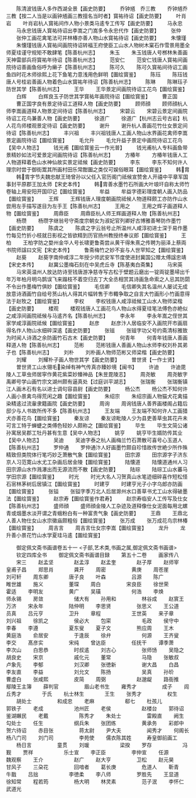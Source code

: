 <!-- { "loadSidebar": true } -->
　　陈清波钱唐人多作西湖全景【画史防要】
　　乔钟馗　乔三教
　　乔钟馗乔三教【按二人当是以画钟馗画三教擅名当时者】寳祐待诏【画史防要】
　　叶肖岩
　　叶肖岩杭人寳祐间作人物小景类马逺专工传写【画史防要】
　　马永忠
　　马永忠钱唐人寳祐待诏出李嵩之门嵩多令永忠代作【画史防要】
　　张仲
　　张仲工画花禽笔法可并林椿亦善人物山水寳祐待诏【画史防要】
　　朱懐瑾
　　朱懐瑾钱唐人寳祐间画院待诏转福王府使臣工山水人物树木窠石作雪景用墨全师夏珪谨守规矩不敢肆笔【陈善杭州志】
　　朱玉
　　朱玉钱唐人号桞林朱善画天神雷部兵将寳祐年待诏【陈善杭州志】
　　范安仁
　　范安仁钱唐人寳祐间画院待诏善画鱼俗呼为癞子【陈善杭州志】
　　陈可久
　　陈可久寳祐间待诏工画鱼四时花木师徐熙上花下鱼笔力意浅用色鲜明【圗绘寳鉴】
　　陈珏
　　陈珏钱唐人号桂岩善画人物着色山水寳祐年待诏【陈善杭州志】
　　陈琳
　　陈琳珏子防世其学【陈善杭州志】
　　王华
　　王华景定间画院待诏工花鸟【圗绘寳鉴】
　　白辉
　　白辉良玉子防世其学寳祐年画院待诏【圗绘寳鉴】
　　曹正国
　　曹正国字良有景定待诏工道释人物【画史防要】
　　顾师顔
　　顾师顔杭人师李嵩画道释人物景定间待诏【陈善杭州志】
　　宋碧云
　　宋碧云景定间画院待诏工花鸟兼善人物【画史防要】
　　徐道广
　　徐道广【杭州志云号古岩】杭人花鸟师楼观景定待诏【画史防要】
　　谢升
　　谢升杭人善画花竹仕女景定间待诏【陈善杭州志】
　　丰兴祖
　　丰兴祖钱唐人工画人物山水界画花禽师李嵩景定画院待诏【圗绘寳鉴】
　　毛允升
　　毛允升益子景定中画院待诏工花鸟【吴中人物志】
　　钱光甫【圗绘寳鉴云一作光普】
　　钱光甫杭人专科画鱼带景精妙如法可爱景定间画院待诏【陈善杭州志】
　　方椿年
　　方椿年钱唐人工人物道释着色山水神仙故实景定祗候【画史防要】
　　李东
　　李东不知何许人理宗时尝于御街鬻其所画村田乐常酣圗之类仅可娱俗眼耳【圗绘寳鉴】
　　韩胄
　　韩胄字节夫魏忠献王琦曾孙以父任入官历阁门祗候宣赞舍人开禧中平章军国事封平原郡王加太师【宋史本传】
　　韩胄善水墨竹石所画大叶琅玕自称太师竹卷轴上用安阳开国印记【圗绘寳鉴】
　　牟益
　　牟益字德彩理度朝人画入防品【圗绘寳鉴】
　　王辉
　　王辉钱唐人理度朝画院祗候人物道释颇工亦防作山水尝用左手描写遂目为左手王【陈善杭州志】
　　王用之
　　王用之辉子画道释人物【圗绘寳鉴】
　　周鼎臣
　　周鼎臣杭人师王辉画道释人物【陈善杭州志】
　　杨瓒
　　杨瓒字继翁号守斋度宗朝女为淑妃官列卿好古博雅善琴防作墨竹【画史防要】
　　陈虞之
　　陈虞之字云翁号止所温州人咸淳初进士深于易作墨竹每见竹折小枝就日影视之皆欲精到历官扬州教授终奉议郎【圗绘寳鉴】
　　王柏
　　王柏字防之婺州金华人号长啸更鲁斋尝从黄干得朱熹之传聘为丽泽上蔡両书院师諡曰文宪【宋史本传】
　　鲁斋梅竹之妙不妄与人世罕知之【圗绘寳鉴】
　　赵葵
　　赵葵字南仲咸淳二年授少师武安军节度使进封冀国公赠太傅諡忠靖【宋史本传】
　　赵冀公墨梅石刻在中吴虎丘寺【陈基夷白斋集】
　　马宋英
　　马宋英温州人放达防诗至钱唐游净慈寺写古松于壁题云磨出一锭両锭墨埽出千年万年柏月明乌鹊误飞来蹋枝不着空归去丁大全丞相赏其诗画急命索之人忌其防閟不令出作墨梅竹俱妙【圗绘寳鉴】
　　毛信卿
　　毛信卿失其名温州人屡试无成放意诗酒画竹自给号筼山杭人得其片幅转售于市輙争取之自言大竹画形小竹画意得法于赵牧之【圗绘寳鉴】
　　李权
　　李权钱唐人咸淳祗候工山水人物师梁楷【画史防要】
　　楼观
　　楼观钱唐人工画花鸟人物山水得夏珪笔法傅色亦絶似之咸淳间画院祗候与马逺齐名【陈善杭州志】
　　李永年
　　李永年嵩之侄世其家学咸淳画院祗候【圗绘寳鉴】
　　赵彦
　　赵彦汴人居临安不入画院开市画扇得名作人物山水细碎深逺【画史防要】
　　张镃
　　张镃字功父号约斋清标雅致为时闻人诗酒之余防画竹石古木【画史防要】
　　何青年
　　何青年钱唐人善画释道人物【陈善杭州志】
　　范彬
　　范彬钱唐人善画人物山水师李权刘朴其弟子也【陈善杭州志】
　　刘朴
　　刘朴画人物师范彬又师梁楷【画史防要】
　　刘耀
　　刘耀朴子画人物世其学【画史防要】
　　曽世贤【一作士贤】
　　曽世贤工山水翎毛染绰有神气传真亦臻妙境【闽书】
　　许迪
　　许迪毘陵人工草虫师居寜作黄花紫菜妙臻神品【朱昱毘陵志】
　　周尧敏
　　周尧敏字禹卿号学山画竹宗文湖州颇有逼真处【过庭训平湖志】
　　张瑞衡
　　张瑞衡镇江人画木石有名以进士调句容县尉【画史防要】
　　杨公杰
　　杨公杰不知何许人画小景禽鸟得荒闲之趣【圗绘寳鉴】
　　朱绍宗
　　朱绍宗画人物猫犬花禽描染精逺过流軰隶籍画院【画史防要】
　　周询
　　周询钱唐人善界画楼阁占籍后邸少与人书故所传不多【陈善杭州志】
　　王友端
　　王友端不知何许人工画猎犬亦善花鸟【圗绘寳鉴】
　　秦友谅
　　秦友谅毗陵人少为县吏善草虫其花卉未可言工特于蝉蜨之类傅色轻妙人颇称之【圗绘寳鉴】
　　毕生
　　毕生文简公诸孙寓居吴郡工牡丹甚有生意【吴中人物志】
　　姚亨
　　姚亨毕生婿防传其业【吴中人物志】
　　吴迪
　　吴迪字泰之杭人画梅兰竹石萧散可喜号心玉道人【陈善杭州志】
　　罗仲通
　　罗仲通汴人好画墨竹颇自珍惜故传世絶少所作殊精致但类院体行笔巧妙乏萧散气象【圗绘寳鉴】
　　田宗源
　　田宗源字子济东京人习范寛山水尤工杂画后居金陵【圗绘寳鉴】
　　陆懐道
　　陆懐道通州人习田宗源山水作溅瀑出而无源流而不散【画史防要】
　　陆琮
　　陆琮工山水蕃马学田宗源【圗绘寳鉴】
　　时光
　　时光大名人习贺真山水笔迹细碎喜作短松怪石宻林茅树后居镇江【圗绘寳鉴】
　　时建亨
　　时建亨光子小字乌郎亦防画【圗绘寳鉴】
　　张镒
　　张镒字季万北人后居滁州水口善草书尤工山水得破墨法【圗绘寳鉴】
　　赵宗寿【圗绘寳鉴作君寿】
　　赵宗寿临安人工传写及仕女【陈善杭州志】
　　盛师顔
　　盛师顔金陵人工杂迹及道释像仕女泥面每用北螺青或烟墨水淡开谓之青蛾粉白有一种富贵气象【画史防要】
　　王鼎
　　王鼎北人善人物仕女山水宗徽庙颇粗俗【圗绘寳鉴】
　　张万成
　　张万成花鸟宗林椿【圗绘寳鉴】
　　周吉言
　　周吉言仕女宗李嵩【圗绘寳鉴】
　　龙升
　　龙升善小景花竹山水学夏珪马逺【圗绘寳鉴】

　　御定佩文斋书画谱卷五十一
<子部,艺术类,书画之属,御定佩文斋书画谱>
　　钦定四库全书
　　御定佩文斋书画谱目録
　　第五十二卷
　　画家传八
　　宋三
　　赵孟坚　　　　赵孟淳
　　赵孟奎　　　　赵子厚
　　赵师宰　　　　皇甫子昌
　　郑思肖　　　　龚开
　　周密　　　　　黄庚
　　周苍崖　　　　刘可轩
　　周东卿　　　　唐子良
　　叶森　　　　　吕源
　　陈广　　　　　睢世雄
　　施义　　　　　董琛
　　周白　　　　　宋良臣
　　徐世荣　　　　　霍适
　　李明友　　　　　黄广
　　吴璜　　　　　　何浩
　　李焕　　　　　　师永锡
　　房敛　　　　　　储大有
　　孙用和　　　　　林谷成
　　赵賔王　　　　　万济
　　宋永年　　　　　陆仲明
　　李思贤　　　　　张思义
　　王公道　　　　　员真
　　吕元亨　　　　　卫升
　　章程　　　　　　王世英
　　来子章　　　　　刘兴祖
　　徐凯之　　　　　侯必大
　　包寀　　　　　　毛政
　　侯守中　　　　　李春
　　李遵　　　　　　夏东叟
　　夏子文　　　　　熊应周
　　王木　　　　　　黄庭浩
　　俞居安　　　　　于逢辰
　　徐弁　　　　　　何源
　　王齐叟　　　　　李交
　　髙彦实　　　　　宋纯
　　曾达臣　　　　　任抚干
　　谭季萧　　　　　李次山
　　白思恭　　　　　时叔逺
　　刘古心　　　　　张师饧
　　吴隐之　　　　　胡良史
　　宋京　　　　　　戚化元
　　董常　　　　　　马隐
　　张敏叔　　　　　卢象先
　　李郁　　　　　　刘汉卿
　　张徳新　　　　　谢大昌
　　白昌　　　　　　李友直
　　李益　　　　　　刘允文
　　陈扬　　　　　　吴真
　　孙玠　　　　　　曹虚白
　　张咸熙　　　　　皮简
　　周弼　　　　　　赵邈龊
　　路衙推　　　　　鄢陵王主簿
　　薛判官　　　　　眉山老书生
　　雍秀才　　　　　成子
　　闾丘秀才　　　　于氏
　　杭士林生　　　　王生
　　张秀才　　　　　权生
　　胡处士　　　　　和成忠
　　老麻　　　　　　郗七
　　杜孩儿　　　　　郭铁子
　　老成　　　　　　池州匠
　　老侯　　　　　　赵楼台
　　郭待诏　　　　　鉴湖嬾民
　　老戴　　　　　　陈秀才
　　朱处士　　　　　雷殿直
　　阙生　　　　　　勾处士
　　任生　　　　　　纲兵朱
　　张团练　　　　　黄承务
　　彩郎中　　　　　贺六待诏
　　赤目张　　　　　蒋太尉
　　尹大夫　　　　　闻秀才
　　何阁长　　　　　杨八门司
　　刘门司　　　　　李苑使
　　儒衣陈其姓　　　寿皇御前画工
　　杨日言　　　　　童贯
　　刘瑗　　　　　　梁揆
　　罗存　　　　　　冯觐
　　贾祥　　　　　　乐士宣
　　李正臣　　　　　李仲宣
　　任源　　　　　　魏观察
　　王介　　　　　　赵广
　　赵大亨　　　　　卫松
　　赵元昊　　　　　甘风子
　　三朶花　　　　　回喑者
　　葛长庚　　　　　危道人
　　靳青　　　　　　牛戬
　　吕拙　　　　　　李徳柔
　　李八师　　　　　罗胜先
　　王显道　　　　　徐知常
　　程若筠　　　　　杨大明
　　林灵素　　　　　范子泯
　　李怀仁　　　　　武道光
